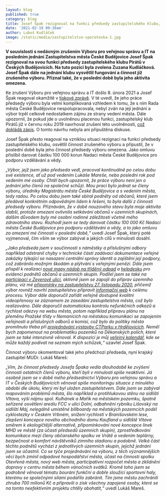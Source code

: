 ```yaml
---
layout: blog
published: true
category: blog
title: Josef Špak rezignoval na funkci předsedy zastupitelského klubu, vysvětlil fungování zrušeného výboru a informoval o svém záměru darovat 100 000 korun Nadaci města České Budějovice pro podporu vzdělávání a vědy
date: '2021-02-19 09:30am'
author: Luboš Kudláček
image: /static/media/zastupitelstvo-sporotovka-1.jpg
---
```

**V souvislosti s nedávným zrušením Výboru pro veřejnou správu a IT na posledním jednání Zastupitelstva města České Budějovice Josef Špak rezignoval na svou funkci předsedy zastupitelského klubu Pirátů v Českých Budějovicích. Na tuto pozici byla zvolena Zuzana Kudláčková. Josef Špak dále na jednání klubu vysvětlil fungování a činnost již zrušeného výboru. Přiznal také, že v poslední době byla jeho aktivita omezena.**

Ke zrušení Výboru pro veřejnou správu a IT došlo 8. února 2021 a Josef Špak reagoval okamžitě v [tiskové zprávě](https://cb.pirati.cz/blog/2021/02/09/byl-zrusen-vybor-pro-verejnou-spravu-a-it/). V té uvedl, že jeho práce předsedy výboru byla velmi komplikovaná vzhledem k tomu, že s ním Rada města České Budějovice nespolupracovala, nebyl zván na její jednání a výbor trpěl celkově nedostatkem zájmu ze strany vedení města. Dále upozornil, že pokud jde o uvolněnou placenou funkci, zastupitelský klub Pirátů již v červnu roku 2019 navrhoval zrušení této uvolněnosti, [což dokládá zápis](https://www.c-budejovice.cz/sites/default/files/meeting_resolutions/z_zm_a_17-06-2019.pdf). O tomto návrhu nebyla ani připuštěna diskuse.

Josef Špak přesto reagoval na vzniklou situaci rezignací na funkci předsedy zastupitelského klubu, osvětlil činnost zrušeného výboru a připustil, že v poslední době byla jeho činnost předsedy výboru omezena. Jako omluvu přislíbil darovat částku 100 000 korun Nadaci města České Budějovice pro podporu vzdělávání a vědy.

*„Výbor, jejž jsem jako předseda vedl, pracoval kontinuálně po celou dobu své existence, ať už pod vedením Lukáše Mareše, nebo poslední rok pod vedením mé osoby. Chtěl bych upozornit, že práce výboru není jen o jednání jeho členů na společné schůzi. Mou prací bylo jednat se členy výboru, úředníky Magistrátu města České Budějovice a s vedením města, tedy radou. Po celou dobu jsem také sbíral podněty od občanů, které jsem předával konkrétním odpovědným lidem k řešení, to byla další z činností předsedy výboru. Přiznávám, že v době nouzového stavu byla moje aktivita slabší, protože omezení ovlivnila setkávání občanů v územních skupinách, dalším důvodem byly mé osobní rodinné záležitosti včetně mého zdravotního stavu. Rozhodl jsem se tedy darovat částku 100 000 Kč Nadaci města České Budějovice pro podporu vzdělávání a vědy, a to jako omluvu za omezení mé činnosti v poslední době,“* uvedl Josef Špak, který poté vyjmenoval, čím vším se výbor zabýval a jakých cílů v minulosti dosáhl.

*„Jako předseda jsem v součinnosti s náměstky a příslušnými odbory například odstranil chyby  v technické části zadávací dokumentace veřejné zakázky týkající se nasazení centrální správy identit a zajištění její podpory, což zabránilo možným škodám a plýtvání s veřejnými penězi. Dále jsem přispěl k realizaci [nové mapy nádob na tříděný odpad](https://c-budejovice.maps.arcgis.com/apps/webappviewer/index.html?id=e41744713ec44ce786a797a7e5fd8057) a [helpdesku](https://forum.c-budejovice.cz/support/home) pro evidenci podnětů občanů a územních skupin. Podílel jsem se také na [participaci v Zeyerově ulici](https://forum.c-budejovice.cz/support/solutions/articles/47001155709-zeyerova-i-etapa-rekonstrukce), aktivně jsem se zapojil do příprav územního plánu, viz mé [připomínky na zastupitelstvu 27. listopadu 2020](https://www.c-budejovice.cz/sites/default/files/meeting_resolutions/z_zm_27-11-2020.pdf), přičemž výbor rovněž navrhl zastupitelstvu připravit [informační web](https://www.c-budejovice.cz/priprava-noveho-uzemniho-planu) k celému procesu. Výbor dále doporučil zařídit veřejně dostupné kvalitní videopřenosy se záznamem ze zasedání zastupitelstva města, což bylo realizováno. Dále doporučil automatickou kontrolu nefunkčních odkazů a rychlost odezvy na webu města, potom například přípravu plánu na přeměnu Pražské třídy v Nemanicích na městskou komunikaci se zapojením veřejnosti a příslušných odborů a komisí, což bylo do politiky města promítnuto třeba při [projednávání výstavby CTParku v Hrdějovicích](https://budejovice.rozhlas.cz/spory-kolem-vystavby-arealu-se-sklady-a-halami-v-hrdejovicich-u-ceskych-8299824). Neměl bych zapomenout na problematiku pozemků na Děkanských polích, které jsem se také intenzivně věnoval. K dispozici je můj [veřejný kalendář](https://calendar.google.com/calendar/u/0/embed?src=je8s6j1f884u38hv6gp1meicms@group.calendar.google.com&ctz=Europe/Prague), kde se může každý podívat na seznam mých schůzek,“* uzavřel Josef Špak.

Činnost výboru okomentoval také jeho předchozí předseda, nyní krajský zastupitel MUDr. Lukáš Mareš:

*„Vím, že činnost předsedy Josefa Špaka vedla dlouhodobě ke zvýšení činnosti ostatních členů výboru, kteří byli v minulosti spíše neaktivní. Já osobně jsem se v době mého předsednictví Výboru pro veřejnou správu a IT v Českých Budějovicích věnoval spíše monitoringu situace z minulého období dle úkolu, který mi byl uložen zastupitelstvem. Dále jsem se zabýval mapováním problémů města, šlo například o protihlukovou stěnu na sídlišti Vltava, výši nájmu spol. Kulhánek a Mařík na městském pozemku, špatně seřízené osvětlení areálu FCC v ulici Dolní, odbahnění rybníku Lišovský na sídlišti Máj, nelegálně umístěné billboardy na městských pozemcích podél cyklostezky v Českém Vrbném, snížení rychlosti v Branišovském lese, zlepšení koncepce nového obchodního domu Kaufland u sídliště Vltava směrem k ekologičtější alternativě, připomínkování nové koncepce linek MHD ve městě (za účasti předsedů územních skupin), zprostředkování komunikace mezi členy občanského spolku ve Vrátě a vedením teplárny, bezpečnost a komfort návštěvníků zimního stadionu a podobně. Velká část těchto podnětů vychází z jednotlivých územních skupin, jejichž jednání jsem se účastnil. Co se týče projednávání na výboru, z těch významnějších věcí bych zmínil odpadové hospodářství města, účast na činnosti spolku Otevřená města, nový web města, participativní rozpočet města a zklidnění dopravy v centru města během vánočních svátků. Kromě toho jsem se podrobně věnoval tématu bourání funkční a dobře sloužící sportovní haly, kterému se společnými silami podařilo zabránit. Tím jsme městu zachránili zhruba 700 milionů Kč a připravili o zisk všechny zapojené osoby, které se na tomto neefektivním projektu chtěly obohatit,“* uvedl Lukáš Mareš.
